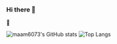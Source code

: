### Hi there 👋

🌱 

![maam6073's GitHub stats](https://github-readme-stats.vercel.app/api?username=maam6073&show_icons=true&theme=radical)
![Top Langs](https://github-readme-stats.vercel.app/api/top-langs/?username=maam6073&layout=radical&theme=radical)
